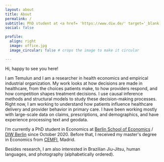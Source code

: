 ```yaml
---
layout: about
title: About
permalink: /
subtitle: PhD student at <a href= 'https://www.diw.de/' target='_blank'>DIW Berlin</a>  & <a href='https://www.tu.berlin/en/wm' target='_blank'>TU Berlin</a>
social: false

profile:
  align: right
  image: office.jpg
  image_circular: false # crops the image to make it circular

---
```


Hi, happy to see you here!

I am Temulun and I am a researcher in health economics and empirical industrial organization. My work looks at how decisions are made in healthcare, from the choices patients make, to how providers respond, and how competition shapes treatment decisions. I use causal inference methods and structural models to study these decision-making processes. Right now, I am working to understand how patients influence healthcare delivery and provider behavior in primary care. I have been working mostly with large-scale data on claims, prescriptions, and demographics, and have experience processing text and geodata. 

I’m currently a PhD student in Economics at [Berlin School of Economics](https://berlinschoolofeconomics.de/home) / [DIW Berlin](https://www.diw.de/) since October 2020. Before that, I received my master's degree in Economics from [CEMFI](https://www.cemfi.es/index.asp), Madrid.

Besides research, I am also interested in Brazilian Jiu-Jitsu, human languages, and photography (alphabetically ordered).
